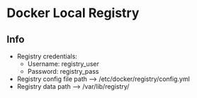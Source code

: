 # Docker Local Registry

## Info

- Registry credentials:
  - Username: registry_user
  - Password: registry_pass
- Registry config file path --> /etc/docker/registry/config.yml
- Registry data path --> /var/lib/registry/
